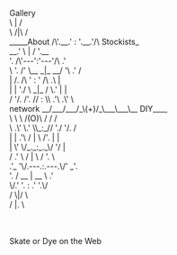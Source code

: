 <!DOCTYPE html>
<html lang="en">
<head>
<mega charset="utf-8"
<meta name="viewport" content="width=device-width, initial-scale=1">
<title>SkateorDye</title>
<link rel="stylesheet" type="text/css" href="SkateorDye.css">
<link href="https://fonts.googleapis.com/css2?family=Montserrat:wght@100;200&family=Roboto+Mono:wght@100;300;600;700&display=swap" rel="stylesheet">
<link href="https://fonts.googleapis.com/css2?family=Tenor+Sans&display=swap" rel="stylesheet">
<link href="https://fonts.googleapis.com/css2?family=Cedarville+Cursive&display=swap" rel="stylesheet">
<scrip type="text/javascript" src="https://cdn.rawgit.com/asvd/dragscroll/master/dragscroll.js">
</head>


<body class="Welcome_to_SkateorDye" >

<p>
                <span>Gallery</span>   <br>
            \         |         /              <br>
             \       /|\       /     <br>
          _____About     /\'.__.' : '.__.'/\  Stockists_<br>
 __.'  \      |      /  '.__ <br>
        '.     /\'---':'---'/\     .' <br>
        \ '. /'  \__ _|_ __/  '\ .' /  <br>
         |  /.   /\ ' : ' /\   .\  |  <br>
         |  | './  \ _|_ /  \.' |  |  <br>
        / '/.  /'. // : \\ .'\  .\' \ <br>
network __/___/___/_\(+)/_\___\___\__ DIY____    <br>
          \   \   \ /(O)\ /   /   /    <br>
        \ .\'  \.' \\_:_// './  '/. / <br>
         |  | .'\  /  |  \  /'. |  |   <br>
         |  \'   \/_._:_._\/   '/  |  <br>
        / .' \   /    |    \   / '. \  <br>
         .’_   '\/.---.:.---.\/'   _'. <br>
           '.  / __   |   __ \  .'   <br>
             \/.'  '. : .'  '.\/     <br>
             /       \|/       \     <br>
            /         |.        \    <br>
            <br>
            <br>

Skate or Dye on the Web



</p>






</body>
</html>
